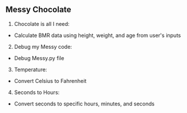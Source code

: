 ## Messy Chocolate

1. Chocolate is all I need:
  - Calculate BMR data using height, weight, and age from user's inputs
  
2. Debug my Messy code:
  - Debug Messy.py file

3. Temperature:
  - Convert Celsius to Fahrenheit
  
4. Seconds to Hours:
  - Convert seconds to specific hours, minutes, and seconds
